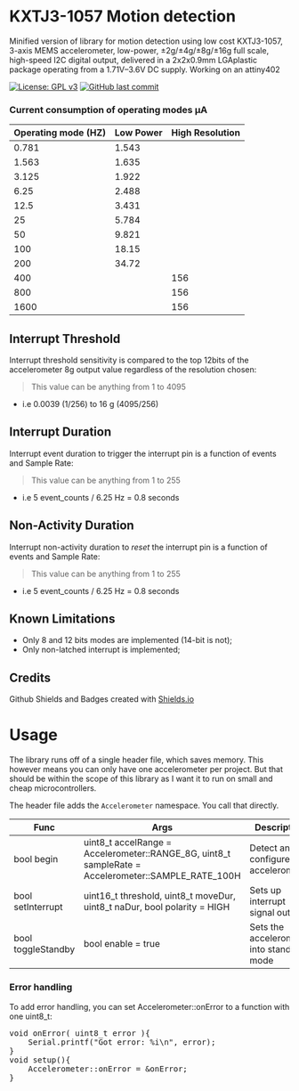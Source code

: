 # KXTJ3-1057 Motion detection

Minified version of library for motion detection using low cost KXTJ3-1057, 3-axis MEMS accelerometer, low-power, ±2g/±4g/±8g/±16g full scale, high-speed I2C digital output, delivered in a 2x2x0.9mm LGAplastic package operating from a 1.71V–3.6V DC supply. Working on an attiny402

[![License: GPL v3](https://img.shields.io/badge/License-MIT-green.svg)](https://github.com/jasdoge/KXTJ3-Min/blob/master/LICENSE)
[![GitHub last commit](https://img.shields.io/github/last-commit/jasdoge/KXTJ3-Min.svg?style=social)](https://github.com/jasdoge/KXTJ3-Min)

###  Current consumption of operating modes μA

Operating mode (HZ) | Low Power | High Resolution
----------------|-------------------|-----------
0.781|1.543|
1.563|1.635|
3.125|1.922|
6.25|2.488|
12.5|3.431|
25|5.784|
50|9.821|
100|18.15|
200|34.72|
400||156
800||156
1600||156

## Interrupt Threshold

Interrupt threshold sensitivity is compared to the top 12bits of the accelerometer 8g output value regardless of the resolution chosen:

> This value can be anything from 1 to 4095

* i.e 0.0039 (1/256) to 16 g (4095/256)

## Interrupt Duration

Interrupt event duration to trigger the interrupt pin is a function of events and Sample Rate:

> This value can be anything from 1 to 255

* i.e 5 event_counts / 6.25 Hz = 0.8 seconds

## Non-Activity Duration

Interrupt non-activity duration to *reset* the interrupt pin is a function of events and Sample Rate:

> This value can be anything from 1 to 255

* i.e 5 event_counts / 6.25 Hz = 0.8 seconds

## Known Limitations

* Only 8 and 12 bits modes are implemented (14-bit is not);
* Only non-latched interrupt is implemented;

## Credits

Github Shields and Badges created with [Shields.io](https://github.com/badges/shields/)




# Usage

The library runs off of a single header file, which saves memory. This however means you can only have one accelerometer per project. But that should be within the scope of this library as I want it to run on small and cheap microcontrollers.

The header file adds the ```Accelerometer``` namespace. You call that directly.

| Func | Args | Description |
| --- | --- | --- |
| bool begin | uint8_t accelRange = Accelerometer::RANGE_8G, uint8_t sampleRate = Accelerometer::SAMPLE_RATE_100H | Detect and configure the accelerometer |
| bool setInterrupt | uint16_t threshold, uint8_t moveDur, uint8_t naDur, bool polarity = HIGH | Sets up interrupt signal outputs |
| bool toggleStandby | bool enable = true | Sets the accelerometer into standby mode |


### Error handling

To add error handling, you can set Accelerometer::onError to a function with one uint8_t:
<pre>
void onError( uint8_t error ){
	Serial.printf("Got error: %i\n", error);
}
void setup(){
	Accelerometer::onError = &onError;
}
</pre>




